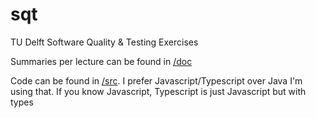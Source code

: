 # sqt
TU Delft Software Quality &amp; Testing Exercises

Summaries per lecture can be found in [/doc](/doc)

Code can be found in [/src](/src).
I prefer Javascript/Typescript over Java I'm using that. If you know Javascript, Typescript is just Javascript but with
types
